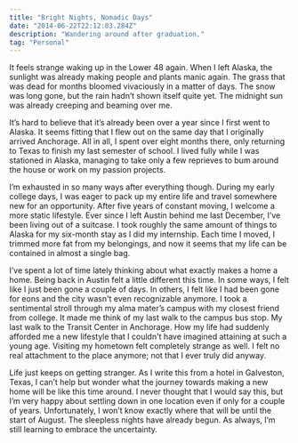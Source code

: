 ```yaml
---
title: "Bright Nights, Nomadic Days"
date: "2014-06-22T22:12:03.284Z"
description: "Wandering around after graduation."
tag: "Personal"
---
```


It feels strange waking up in the Lower 48 again. When I left Alaska, the sunlight was already making people and plants manic again. The grass that was dead for months bloomed vivaciously in a matter of days. The snow was long gone, but the rain hadn’t shown itself quite yet. The midnight sun was already creeping and beaming over me.

It’s hard to believe that it’s already been over a year since I first went to Alaska. It seems fitting that I flew out on the same day that I originally arrived Anchorage. All in all, I spent over eight months there, only returning to Texas to finish my last semester of school. I lived fully while I was stationed in Alaska, managing to take only a few reprieves to bum around the house or work on my passion projects.

I’m exhausted in so many ways after everything though. During my early college days, I was eager to pack up my entire life and travel somewhere new for an opportunity. After five years of constant moving, I welcome a more static lifestyle. Ever since I left Austin behind me last December, I’ve been living out of a suitcase. I took roughly the same amount of things to Alaska for my six-month stay as I did my internship. Each time I moved, I trimmed more fat from my belongings, and now it seems that my life can be contained in almost a single bag.

I’ve spent a lot of time lately thinking about what exactly makes a home a home. Being back in Austin felt a little different this time. In some ways, I felt like I just been gone a couple of days. In others, I felt like I had been gone for eons and the city wasn't even recognizable anymore. I took a sentimental stroll through my alma mater’s campus with my closest friend from college. It made me think of my last walk to the campus bus stop. My last walk to the Transit Center in Anchorage. How my life had suddenly afforded me a new lifestyle that I couldn't have imagined attaining at such a young age. Visiting my hometown felt completely strange as well. I felt no real attachment to the place anymore; not that I ever truly did anyway.

Life just keeps on getting stranger. As I write this from a hotel in Galveston, Texas, I can’t help but wonder what the journey towards making a new home will be like this time around. I never thought that I would say this, but I’m very happy about settling down in one location even if only for a couple of years. Unfortunately, I won’t know exactly where that will be until the start of August. The sleepless nights have already begun. As always, I’m still learning to embrace the uncertainty.
